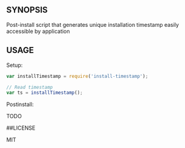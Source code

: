 ## SYNOPSIS
Post-install script that generates unique installation timestamp easily accessible by application

## USAGE

Setup:

```js
var installTimestamp = require('install-timestamp');

// Read timestamp
var ts = installTimestamp();
```

Postinstall:

TODO


##LICENSE

MIT
